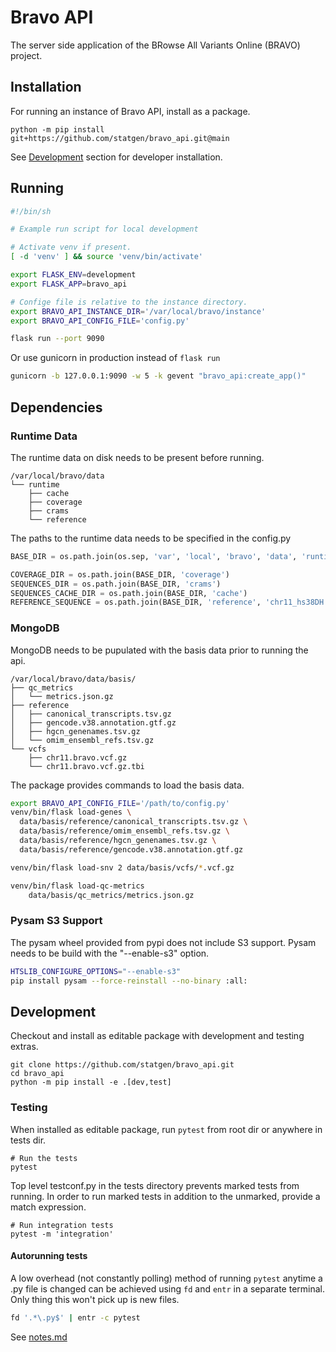 # Bravo API

The server side application of the BRowse All Variants Online (BRAVO) project.

## Installation
For running an instance of Bravo API, install as a package.
```
python -m pip install git+https://github.com/statgen/bravo_api.git@main
```
See [Development](#Development) section for developer installation.

## Running

```sh
#!/bin/sh

# Example run script for local development

# Activate venv if present.
[ -d 'venv' ] && source 'venv/bin/activate'

export FLASK_ENV=development
export FLASK_APP=bravo_api

# Confige file is relative to the instance directory.
export BRAVO_API_INSTANCE_DIR='/var/local/bravo/instance'
export BRAVO_API_CONFIG_FILE='config.py'

flask run --port 9090
```
Or use gunicorn in production instead of `flask run`
```sh
gunicorn -b 127.0.0.1:9090 -w 5 -k gevent "bravo_api:create_app()"
```

## Dependencies

### Runtime Data
The runtime data on disk needs to be present before running.

```
/var/local/bravo/data
└── runtime
    ├── cache
    ├── coverage
    ├── crams
    └── reference
```

The paths to the runtime data needs to be specified in the config.py
```py
BASE_DIR = os.path.join(os.sep, 'var', 'local', 'bravo', 'data', 'runtime')

COVERAGE_DIR = os.path.join(BASE_DIR, 'coverage')
SEQUENCES_DIR = os.path.join(BASE_DIR, 'crams')
SEQUENCES_CACHE_DIR = os.path.join(BASE_DIR, 'cache')
REFERENCE_SEQUENCE = os.path.join(BASE_DIR, 'reference', 'chr11_hs38DH.fa')
```

### MongoDB
MongoDB needs to be pupulated with the basis data prior to running the api.

```
/var/local/bravo/data/basis/
├── qc_metrics
│   └── metrics.json.gz
├── reference
│   ├── canonical_transcripts.tsv.gz
│   ├── gencode.v38.annotation.gtf.gz
│   ├── hgcn_genenames.tsv.gz
│   └── omim_ensembl_refs.tsv.gz
└── vcfs
    ├── chr11.bravo.vcf.gz
    └── chr11.bravo.vcf.gz.tbi
```

The package provides commands to load the basis data.
```sh
export BRAVO_API_CONFIG_FILE='/path/to/config.py'
venv/bin/flask load-genes \
  data/basis/reference/canonical_transcripts.tsv.gz \
  data/basis/reference/omim_ensembl_refs.tsv.gz \
  data/basis/reference/hgcn_genenames.tsv.gz \
  data/basis/reference/gencode.v38.annotation.gtf.gz

venv/bin/flask load-snv 2 data/basis/vcfs/*.vcf.gz

venv/bin/flask load-qc-metrics
	data/basis/qc_metrics/metrics.json.gz
```

### Pysam S3 Support
The pysam wheel provided from pypi does not include S3 support.
Pysam needs to be build with the "--enable-s3" option.

```sh
HTSLIB_CONFIGURE_OPTIONS="--enable-s3"
pip install pysam --force-reinstall --no-binary :all:
```

## Development
Checkout and install as editable package with development and testing extras.
```
git clone https://github.com/statgen/bravo_api.git
cd bravo_api
python -m pip install -e .[dev,test]
```

### Testing
When installed as editable package, run `pytest` from root dir or anywhere in tests dir.

```
# Run the tests
pytest
```

Top level testconf.py in the tests directory prevents marked tests from running.
In order to run marked tests in addition to the unmarked, provide a match expression.

```
# Run integration tests
pytest -m 'integration'
```

#### Autorunning tests
A low overhead (not constantly polling) method of running `pytest` anytime a .py file is changed
can be achieved using `fd` and `entr` in a separate terminal.
Only thing this won't pick up is new files.

```sh
fd '.*\.py$' | entr -c pytest
```

See [notes.md](notes.md)
